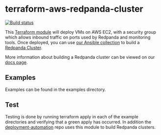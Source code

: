 # terraform-aws-redpanda-cluster

[![Build status](https://badge.buildkite.com/474f20b5cae84a6213f822e1643d24e76a38d37229e461421b.svg)](https://buildkite.com/redpanda/terraform-aws-redpanda-cluster)

This [Terraform module](https://registry.terraform.io/modules/redpanda-data/redpanda-cluster/aws/latest) will deploy VMs
on AWS EC2, with a security group which allows inbound traffic on ports used by
Redpanda and monitoring tools. Once deployed, you can
use [our Ansible collection](https://github.com/redpanda-data/redpanda-ansible-collection) to build
a [Redpanda Cluster](https://docs.redpanda.com/docs/home/).

More information about building a Redpanda cluster can be viewed on
our [docs page](https://docs.redpanda.com/docs/deploy/deployment-option/self-hosted/manual/).

## Examples

Examples can be found in the examples directory.

## Test

Testing is done by running terraform apply in each of the example directories and verifying that a green apply has
occurred. In addition
the [deployment-automation](https://github.com/redpanda-data/deployment-automation) repo uses this module to build
Redpanda clusters.
